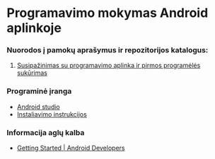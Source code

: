 # Programavimo mokymas Android aplinkoje

### Nuorodos į pamokų aprašymus ir repozitorijos katalogus:

1. [Susipažinimas su programavimo aplinka ir pirmos programėlės sukūrimas
](https://docs.google.com/document/d/1nOjnjWSmlhMwfpwU0fqveTIHhlVOLGFGOvZUv60ajI8/edit?usp=sharing)


### Programinė įranga

* [Android studio](https://developer.android.com/studio/index.html)
* [Instaliavimo instrukcijos](https://docs.google.com/document/d/1IShOUGGaBslHRXShY0kdScLDbyFM8PJmFhDF5JTlbRk/edit?usp=sharing)

### Informacija aglų kalba

* [Getting Started | Android Developers](https://developer.android.com/training/index.html)